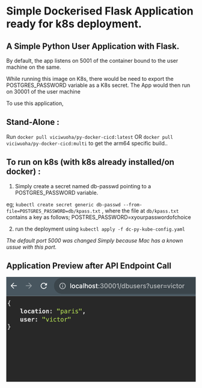 # Simple Dockerised Flask Application ready for k8s deployment.

## A Simple Python User Application with Flask.
By default, the app listens on 5001 of the container bound to the user machine on the same.

While running this image on K8s, there would be need to export the POSTGRES_PASSWORD variable as a K8s secret. The App would then run on 30001 of the user machine


To use this application,

**Stand-Alone :**  
-------------------
Run `docker pull viciwuoha/py-docker-cicd:latest`   OR    `docker pull viciwuoha/py-docker-cicd:multi` to get the arm64 specific build..

**To run on k8s (with k8s already installed/on docker) :** 
-----------------

1) Simply create a secret named db-passwd pointing to a POSTGRES_PASSWORD variable.

eg; `kubectl create secret generic db-passwd --from-file=POSTGRES_PASSWORD=db/kpass.txt` , where the file at `db/kpass.txt` contains a key as follows; POSTRES_PASSWORD=xyourpasswordofchoice

2) run the deployment using 
  `kubectl apply -f dc-py-kube-config.yaml`


_The default port 5000 was changed Simply because Mac has a known ussue with this port._


## **Application Preview after API Endpoint Call**

![App preview Image](img/app_response_view.png)
